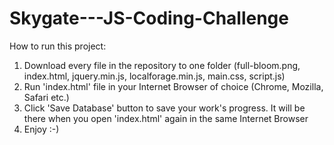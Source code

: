 # Skygate---JS-Coding-Challenge

How to run this project:
  1. Download every file in the repository to one folder (full-bloom.png, index.html, jquery.min.js, localforage.min.js, main.css, script.js)
  2. Run 'index.html' file in your Internet Browser of choice (Chrome, Mozilla, Safari etc.)
  3. Click 'Save Database' button to save your work's progress. It will be there when you open 'index.html' again in the same Internet Browser
  4. Enjoy :-)
